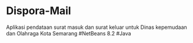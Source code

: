 # Dispora-Mail

Aplikasi pendataan surat masuk dan surat keluar untuk Dinas kepemudaan dan Olahraga Kota Semarang
#NetBeans 8.2
#Java
